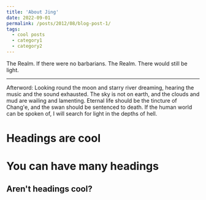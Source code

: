 ```yaml
---
title: 'About Jing'
date: 2022-09-01
permalink: /posts/2012/08/blog-post-1/
tags:
  - cool posts
  - category1
  - category2
---
```


The Realm.
If there were no barbarians.
The Realm.
There would still be light.
***
Afterword: Looking round the moon and starry river dreaming, hearing the music and the sound exhausted. The sky is not on earth, and the clouds and mud are wailing and lamenting. Eternal life should be the tincture of Chang'e, and the swan should be sentenced to death. If the human world can be spoken of, I will search for light in the depths of hell.

Headings are cool
======

You can have many headings
======

Aren't headings cool?
------
